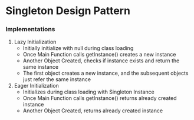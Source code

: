 # Singleton Design Pattern

### **Implementations**

1. Lazy Initialization
   * Initially initialize with null during class loading
   * Once Main Function calls getInstance() creates a new instance
   * Another Object Created, checks if instance exists and return the same instance
   * The first object creates a new instance, and the subsequent objects just refer the same instance
2. Eager Initialization
   * Initializes during class loading with Singleton Instance
   * Once Main Function calls getInstance() returns already created instance
   * Another Object Created, returns already created instance